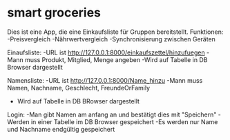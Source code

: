 
# smart groceries


Dies ist eine App, die eine Einkaufsliste für Gruppen bereitstellt.
Funktionen:
-Preisvergleich
-Nährwertvergleich
-Synchronisierung zwischen Geräten

Einaufsliste:
-URL ist http://127.0.0.1:8000/einkaufszettel/hinzufuegen 
-Mann muss Produkt, Mitglied, Menge angeben 
-Wird auf Tabelle in DB Browser dargestellt

Namensliste:
-URL ist http://127.0.0.1:8000/Name_hinzu
-Mann muss Namen, Nachname, Geschlecht, FreundeOrFamily
- Wird auf Tabelle in DB BRowser dargestellt

Login:
-Man gibt Namen am anfang an und bestätigt dies mit "Speichern"
-Werden in einer Tabelle im DB Browser gespeichert
-Es werden nur Name und Nachname endgültig gespeichert
